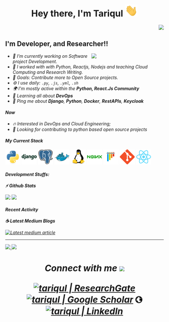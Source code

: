 
### <h1 align="center">Hey there, I'm Tariqul <img src="Hi.gif" width="40px"/> </h1>  <div align = 'right'>![](https://komarev.com/ghpvc/?username=shobhitsrivastava-ds&color=yellow)</div>


## I'm Developer, and Researcher!!  
</em></p> <img align='right' src="https://media.giphy.com/media/M9gbBd9nbDrOTu1Mqx/giphy.gif" width="230">
<p><em>

- 🔭 I’m currently working on Software project Development.
- 🌱 I worked with with Python, Reactjs, Nodejs and teaching Cloud Computing and Research Writing.
- 🥅 Goals: Contribute more to Open Source projects.
- ⚙️ I use daily: `.py`, `.js`, `.yml`, `.sh`
- 🌍 I'm mostly active within the **Python, React.Js Community**
- 🌱 Learning all about **DevOps**
- 💬 Ping me about **Django**, **Python**, **Docker**, **RestAPIs**, **Keycloak**

#### Now

- :fire: Interested in DevOps and Cloud Engineering;
- :calendar: Looking for contributing to python based open source projects 

#### My Current Stack

<img height="48" src="python-original.svg" alt="python"> <img height="48" src="django-plain-wordmark.svg" alt="Django"> <img height="48" src="postgresql-original.svg" alt="postgress"> <img height="48" src="docker-original.svg" alt="Docker"> <img height="48" src="linux-original.svg" alt="linux"> <img height="48" src="nginx-original.svg" alt="nginx"> <img height="48" src="pytest-original.svg" alt="pytest"> <img height="48" src="git-original.svg" alt="git"> <img height="48" src="react-original.svg" alt="react">

#### Development Stuffs:

<b>⚡ Github Stats</b>
<p float="left">
<img height="180em" src="https://github-readme-stats.vercel.app/api?username=tstariqul&show_icons=true&hide_border=true&&count_private=true&include_all_commits=true" /> 
<img height="180em" src="https://github-readme-stats.vercel.app/api/top-langs/?username=tstariqul&show_icons=true&hide_border=true&layout=compact&langs_count=8"/>
</p>


#### Recent Activity

<p><b> &#9749; Latest Medium Blogs</b></p>

<a target="_blank" href="https://github-readme-medium-recent-article.vercel.app/medium/@tstariqul/0"><img src="https://github-readme-medium-recent-article.vercel.app/medium/@tstariqul/0" alt="Latest medium article">

---

<!-- <p style="center"> <img src="https://github-readme-stats.vercel.app/api?username=tstariqul&show_icons=true&theme=gotham" alt="Tariqul" /> -->

<a href="https://github.com/tstariqul/github-stats">

![](https://github.com/tstariqul/github-stats/blob/master/generated/overview.svg)
![](https://github.com/tstariqul/github-stats/blob/master/generated/languages.svg)

</a>
<h1 align="center">
Connect with me <img src="https://github.com/TheDudeThatCode/TheDudeThatCode/blob/master/Assets/Handshake.gif" height="32px">

[<img align="center" alt="tariqul | ResearchGate" width="22px" src="https://cdn.jsdelivr.net/npm/simple-icons@v3/icons/researchgate.svg" />][researchgate]
[<img align="center" alt="tariqul | Google Scholar" width="22px" src="https://cdn.jsdelivr.net/npm/simple-icons@v3/icons/googlescholar.svg" />][googlescholar]
[<img align="center" alt="tariqul" width="22px" src="https://raw.githubusercontent.com/iconic/open-iconic/master/svg/globe.svg" />][website]
[<img align="center" alt="tariqul | LinkedIn" width="22px" src="https://cdn.jsdelivr.net/npm/simple-icons@v3/icons/linkedin.svg" />][linkedin]
</h1>

[website]: https://tariquls.netlify.app
[youtube]: #
[researchgate]: https://www.researchgate.net/profile/Tariqul-Islam-13/research
[googlescholar]: https://scholar.google.com/citations?user=FCBhjNMAAAAJ&hl
[twitter]: https://twitter.com/tstariqul
[instagram]: https://instagram.com/tis_tariqul
[linkedin]: https://linkedin.com/in/tstariqul
[webdevplaylist]: #
[jsplaylist]: #
[cssplaylist]: #
[reactplaylist]: #


